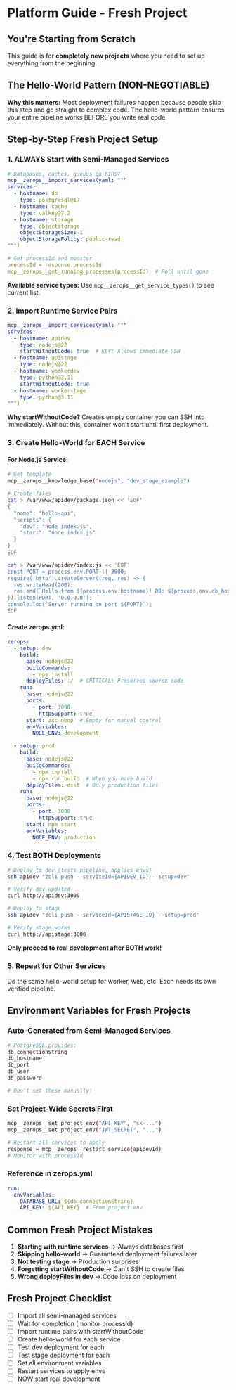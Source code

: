 # Platform Guide - Fresh Project

## You're Starting from Scratch

This guide is for **completely new projects** where you need to set up everything from the beginning.

## The Hello-World Pattern (NON-NEGOTIABLE)

**Why this matters:** Most deployment failures happen because people skip this step and go straight to complex code. The hello-world pattern ensures your entire pipeline works BEFORE you write real code.

## Step-by-Step Fresh Project Setup

### 1. ALWAYS Start with Semi-Managed Services

```yaml
# Databases, caches, queues go FIRST
mcp__zerops__import_services(yaml: """
services:
  - hostname: db
    type: postgresql@17
  - hostname: cache
    type: valkey@7.2
  - hostname: storage
    type: objectstorage
    objectStorageSize: 1
    objectStoragePolicy: public-read
""")

# Get processId and monitor
processId = response.processId
mcp__zerops__get_running_processes(processId)  # Poll until gone
```

**Available service types:** Use `mcp__zerops__get_service_types()` to see current list.

### 2. Import Runtime Service Pairs

```yaml
mcp__zerops__import_services(yaml: """
services:
  - hostname: apidev
    type: nodejs@22
    startWithoutCode: true  # KEY: Allows immediate SSH
  - hostname: apistage
    type: nodejs@22
  - hostname: workerdev
    type: python@3.11
    startWithoutCode: true
  - hostname: workerstage
    type: python@3.11
""")
```

**Why startWithoutCode?** Creates empty container you can SSH into immediately. Without this, container won't start until first deployment.

### 3. Create Hello-World for EACH Service

#### For Node.js Service:
```bash
# Get template
mcp__zerops__knowledge_base("nodejs", "dev_stage_example")

# Create files
cat > /var/www/apidev/package.json << 'EOF'
{
  "name": "hello-api",
  "scripts": {
    "dev": "node index.js",
    "start": "node index.js"
  }
}
EOF

cat > /var/www/apidev/index.js << 'EOF'
const PORT = process.env.PORT || 3000;
require('http').createServer((req, res) => {
  res.writeHead(200);
  res.end(`Hello from ${process.env.hostname}! DB: ${process.env.db_hostname}`);
}).listen(PORT, '0.0.0.0');
console.log(`Server running on port ${PORT}`);
EOF
```

#### Create zerops.yml:
```yaml
zerops:
  - setup: dev
    build:
      base: nodejs@22
      buildCommands:
        - npm install
      deployFiles: ./  # CRITICAL: Preserves source code
    run:
      base: nodejs@22
      ports:
        - port: 3000
          httpSupport: true
      start: zsc noop  # Empty for manual control
      envVariables:
        NODE_ENV: development

  - setup: prod
    build:
      base: nodejs@22
      buildCommands:
        - npm install
        - npm run build  # When you have build
      deployFiles: dist  # Only production files
    run:
      base: nodejs@22
      ports:
        - port: 3000
          httpSupport: true
      start: npm start
      envVariables:
        NODE_ENV: production
```

### 4. Test BOTH Deployments

```bash
# Deploy to dev (tests pipeline, applies envs)
ssh apidev "zcli push --serviceId={APIDEV_ID} --setup=dev"

# Verify dev updated
curl http://apidev:3000

# Deploy to stage
ssh apidev "zcli push --serviceId={APISTAGE_ID} --setup=prod"

# Verify stage works
curl http://apistage:3000
```

**Only proceed to real development after BOTH work!**

### 5. Repeat for Other Services

Do the same hello-world setup for worker, web, etc. Each needs its own verified pipeline.

## Environment Variables for Fresh Projects

### Auto-Generated from Semi-Managed Services
```bash
# PostgreSQL provides:
db_connectionString
db_hostname
db_port
db_user
db_password

# Don't set these manually!
```

### Set Project-Wide Secrets First
```bash
mcp__zerops__set_project_env("API_KEY", "sk-...")
mcp__zerops__set_project_env("JWT_SECRET", "...")

# Restart all services to apply
response = mcp__zerops__restart_service(apidevId)
# Monitor with processId
```

### Reference in zerops.yml
```yaml
run:
  envVariables:
    DATABASE_URL: ${db_connectionString}
    API_KEY: ${API_KEY}  # From project env
```

## Common Fresh Project Mistakes

1. **Starting with runtime services** → Always databases first
2. **Skipping hello-world** → Guaranteed deployment failures later
3. **Not testing stage** → Production surprises
4. **Forgetting startWithoutCode** → Can't SSH to create files
5. **Wrong deployFiles in dev** → Code loss on deployment

## Fresh Project Checklist

- [ ] Import all semi-managed services
- [ ] Wait for completion (monitor processId)
- [ ] Import runtime pairs with startWithoutCode
- [ ] Create hello-world for each service
- [ ] Test dev deployment for each
- [ ] Test stage deployment for each
- [ ] Set all environment variables
- [ ] Restart services to apply envs
- [ ] NOW start real development
